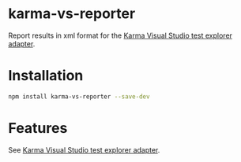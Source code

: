 karma-vs-reporter
================

Report results in xml format for the [Karma Visual Studio test explorer adapter](https://github.com/MortenHoustonLudvigsen/KarmaTestAdapter).

# Installation

```bash
npm install karma-vs-reporter --save-dev
```

# Features
See [Karma Visual Studio test explorer adapter](https://github.com/MortenHoustonLudvigsen/KarmaTestAdapter).